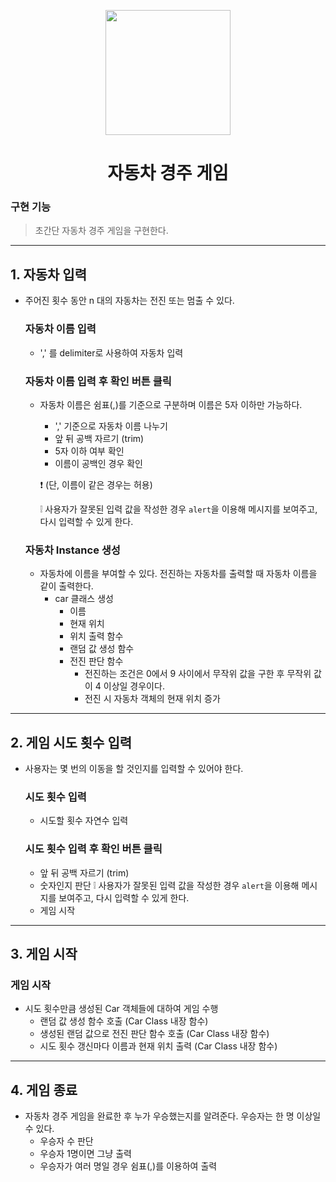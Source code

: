 <p align="middle" >
  <img width="200px;" src="https://github.com/woowacourse/javascript-racingcar-precourse/blob/main/images/racingcar_icon.png?raw=true"/>
</p>
<h1 align="middle">자동차 경주 게임</h1>

### 구현 기능

> 초간단 자동차 경주 게임을 구현한다.

---

## 1. 자동차 입력

- 주어진 횟수 동안 n 대의 자동차는 전진 또는 멈출 수 있다.

  ### 자동차 이름 입력

  - ',' 를 delimiter로 사용하여 자동차 입력

  ### 자동차 이름 입력 후 확인 버튼 클릭

  - 자동차 이름은 쉼표(,)를 기준으로 구분하며 이름은 5자 이하만 가능하다.

    - ',' 기준으로 자동차 이름 나누기
    - 앞 뒤 공백 자르기 (trim)
    - 5자 이하 여부 확인
    - 이름이 공백인 경우 확인

    ❗ (단, 이름이 같은 경우는 허용)

    ❕ 사용자가 잘못된 입력 값을 작성한 경우 `alert`을 이용해 메시지를 보여주고, 다시 입력할 수 있게 한다.

  ### 자동차 Instance 생성

  - 자동차에 이름을 부여할 수 있다. 전진하는 자동차를 출력할 때 자동차 이름을 같이 출력한다.
    - car 클래스 생성
      - 이름
      - 현재 위치
      - 위치 출력 함수
      - 랜덤 값 생성 함수
      - 전진 판단 함수
        - 전진하는 조건은 0에서 9 사이에서 무작위 값을 구한 후 무작위 값이 4 이상일 경우이다.
        - 전진 시 자동차 객체의 현재 위치 증가

---

## 2. 게임 시도 횟수 입력

- 사용자는 몇 번의 이동을 할 것인지를 입력할 수 있어야 한다.

  ### 시도 횟수 입력

  - 시도할 횟수 자연수 입력

  ### 시도 횟수 입력 후 확인 버튼 클릭

  - 앞 뒤 공백 자르기 (trim)
  - 숫자인지 판단
    ❕ 사용자가 잘못된 입력 값을 작성한 경우 `alert`을 이용해 메시지를 보여주고, 다시 입력할 수 있게 한다.
  - 게임 시작

---

## 3. 게임 시작

### 게임 시작

- 시도 횟수만큼 생성된 Car 객체들에 대하여 게임 수행
  - 랜덤 값 생성 함수 호출 (Car Class 내장 함수)
  - 생성된 랜덤 값으로 전진 판단 함수 호출 (Car Class 내장 함수)
  - 시도 횟수 갱신마다 이름과 현재 위치 출력 (Car Class 내장 함수)

---

## 4. 게임 종료

- 자동차 경주 게임을 완료한 후 누가 우승했는지를 알려준다. 우승자는 한 명 이상일 수 있다.
  - 우승자 수 판단
  - 우승자 1명이면 그냥 출력
  - 우승자가 여러 명일 경우 쉼표(,)를 이용하여 출력
